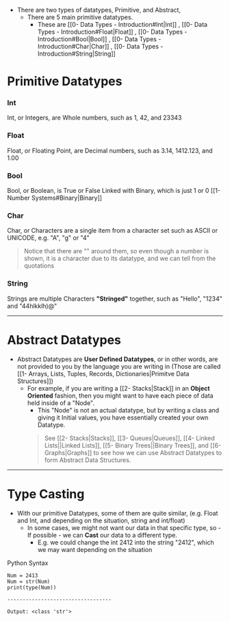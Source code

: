 
- There are two types of datatypes, Primitive, and Abstract,
	- There are 5 main primitive datatypes.
		- These are [[0- Data Types - Introduction#Int|Int]] , [[0- Data Types - Introduction#Float|Float]] , [[0- Data Types - Introduction#Bool|Bool]] , [[0- Data Types - Introduction#Char|Char]] , [[0- Data Types - Introduction#String|String]]


# Primitive Datatypes

### Int

Int, or Integers, are Whole numbers, such as 1, 42, and 23343


### Float

Float, or Floating Point, are Decimal numbers, such as 3.14, 1412.123, and 1.00


### Bool

Bool, or Boolean, is True or False
	Linked with Binary, which is just 1 or 0 [[1- Number Systems#Binary|Binary]]


### Char

Char, or Characters are a single item from a character set such as ASCII or UNICODE, 
e.g. "A", "g" or "4"
> Notice that there are "" around them, so even though a number is shown, it is a character due to its datatype, and we can tell from the quotations

### String

Strings are multiple Characters **"Stringed"** together, such as "Hello", "1234" and "44hlkklh)@"


--------------------------------


# Abstract Datatypes

- Abstract Datatypes are **User Defined Datatypes**, or in other words, are not provided to you by the language you are writing in (Those are called [[1- Arrays, Lists, Tuples, Records, Dictionaries|Primitve Data Structures]])
	- For example, if you are writing a [[2- Stacks|Stack]] in an **Object Oriented** fashion, then you might want to have each piece of data held inside of a "Node".
		- This "Node" is not an actual datatype, but by writing a class and giving it Initial values, you have essentially created your own Datatype.
		> See [[2- Stacks|Stacks]], [[3- Queues|Queues]], [[4- Linked Lists||Linked Lists]], [[5- Binary Trees||Binary Trees]], and  [[6- Graphs|Graphs]] to see how we can use Abstract Datatypes to form Abstract Data Structures.



-------------------------------------------------------

# Type Casting

- With our primitive Datatypes, some of them are quite similar, (e.g. Float and Int, and depending on the situation, string and int/float)
	- In some cases, we might not want our data in that specific type, so - If possible - we can **Cast** our data to a different type.
		- E.g. we could change the int 2412 into the string "2412", which we may want depending on the situation

Python Syntax
```
Num = 2413
Num = str(Num)
print(type(Num))

----------------------------------

Output: <class 'str'>
```
